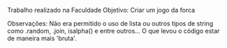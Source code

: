 Trabalho realizado na Faculdade 
Objetivo: Criar um jogo da forca

Observações: Não era permitido o uso de lista ou outros tipos de string como .random, .join, isalpha() e entre outros... O que levou o código estar de maneira mais 'bruta'.

